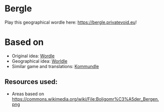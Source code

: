# Bergle

Play this geographical wordle here: https://bergle.privatevoid.eu!

# Based on
* Original idea:  [Wordle](https://www.nytimes.com/games/wordle/index.html)
* Geographical idea: [Worldle](https://worldle.teuteuf.fr/)
* Similar game and translations: [Kommundle](https://kommundle.no/)

## Resources used:
- Areas based on https://commons.wikimedia.org/wiki/File:Boligomr%C3%A5der_Bergen.png
